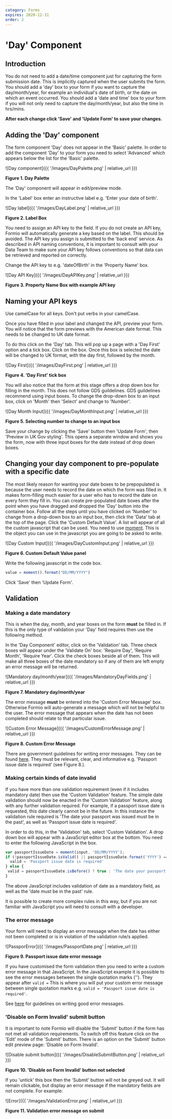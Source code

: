 ```yaml
---
category: Forms
expires: 2020-12-31
order: 2
---
```

# 'Day' Component

## Introduction
You do not need to add a date/time component just for capturing the form submission date. This is implicitly captured when the user submits the form.
You should add a 'day' box to your form if you want to capture the day/month/year, for example an individual's date of birth, or the date on which an event occurred.
You should add a 'date and time' box to your form if you will not only need to capture the day/month/year, but also the time in hrs/mins.

**After each change click 'Save' and 'Update Form' to save your changes.**

## Adding the 'Day' component

The form component 'Day' does not appear in the 'Basic' palette. In order to add the component 'Day' to your form you need to select 'Advanced' which appears below the list for the 'Basic' palette.

![Day component]({{ '/images/DayPalette.png' | relative_url }})

**Figure 1. Day Palette**

The 'Day' component will appear in edit/preview mode.

In the 'Label' box enter an instructive label e.g. 'Enter your date of birth'.

![Day label]({{ '/images/DayLabel.png' | relative_url }})

**Figure 2. Label Box**

You need to assign an API key to the field. If you do not create an API key, Formio will automatically generate a key based on the label. This should be avoided. The API key you assign is submitted to the 'back end' service. As described in API naming conventions, it is important to consult with your Data Team to make sure your API key follows conventions so that data can be retrieved and reported on correctly.

Change the API key to e.g. 'dateOfBirth' in the 'Property Name' box.

![Day API Key]({{ '/images/DayAPIKey.png' | relative_url }})

**Figure 3. Property Name Box with example API key**

## Naming your API keys
Use camelCase for all keys.
Don't put verbs in your camelCase.

Once you have filled in your label and changed the API, preview your form.
You will notice that the form previews with the American date format. This needs to be changed to UK date format.

To do this click on the 'Day' tab.
This will pop up a page with a 'Day First' option and a tick box. Click on the box. Once this box is selected the date will be changed to UK format, with the day first, followed by the month.

![Day First]({{ '/images/DayFirst.png' | relative_url }})

**Figure 4. 'Day First' tick box**


You will also notice that the form at this stage offers a drop down box for filling in the month. This does not follow GDS guildelines. GDS guildelines recommend using input boxes.
To change the drop-down box to an input box, click on 'Month' then 'Select' and change to 'Number'.

![Day Month Input]({{ '/images/DayMonthInput.png' | relative_url }})

**Figure 5. Selecting number to change to an input box**

Save your change by clicking the 'Save' button then 'Update Form', then 'Preview in UK Gov styling'. This opens a separate window and shows you the form, now with three input boxes for the date instead of drop down boxes.

## Changing your day component to pre-populate with a specific date
The most likely reason for wanting your date boxes to be prepopulated is because the user needs to record the date on which the form was filled in. It makes form-filling much easier for a user who has to record the date on every form they fill in.
You can create pre-populated date boxes after the point when you have dragged and dropped the 'Day' button into the container box. Follow all the steps until you have clicked on 'Number' to change from a drop-down box to an input box, then click the 'Data' tab at the top of the page. Click the 'Custom Default Value'. A list will appear of all the custom javascript that can be used. You need to use [moment](https://momentjs.com). This is the object you can use in the javascript you are going to be asked to write.

![Day Custom Input]({{ '/images/DayCustomInput.png' | relative_url }})

**Figure 6. Custom Default Value panel**

Write the following javascript in the code box.

```js
value = moment().format("DD/MM/YYYY")
```


Click 'Save' then 'Update Form'.

## Validation

### Making a date mandatory
This is when the day, month, and year boxes on the form **must** be filled in. If this is the only type of validation your 'Day' field requires then use the following method.

In the 'Day Component' editor, click on the 'Validation' tab. Three check boxes will appear under the 'Validate On' box: 'Require Day', 'Require Month', 'Require Year'. Click the check boxes beside all of them. This will make all three boxes of the date mandatory so if any of them are left empty an error message will be returned.

![Mandatory day/month/year]({{ '/images/MandatoryDayFields.png' | relative_url }})

**Figure 7. Mandatory day/month/year**

The error message **must** be entered into the 'Custom Error Message' box. Otherwise Formio will auto-generate a message which will not be helpful to the user. The error message that appears when the date has not been completed should relate to that particular issue.

![Custom Error Message]({{ '/images/CustomErrorMessage.png' | relative_url }})

**Figure 8. Custom Error Message**


There are government guidelines for writing error messages. They can be found [here](https://design-system.service.gov.uk/components/error-message). They must be relevant, clear, and informative e.g. 'Passport issue date is required' (see Figure 8.).

### Making certain kinds of date invalid
If you have more than one validation requirement (even if it includes mandatory date) then use the 'Custom Validation' feature.
The simple date validation should now be enacted in the 'Custom Validation' feature, along with any further validation required. For example, if a passport issue date is requested, this date clearly cannot be in the future. In this instance the validation rule required is 'The date your passport was issued must be in the past', as well as 'Passport issue date is required'.

In order to do this, in the 'Validation' tab, select 'Custom Validation'. A drop down box will appear with a JavaScript editor box at the bottom. You need to enter the following JavaScript in the box.

```js
var passportIssueDate = moment(input, 'DD/MM/YYYY');
if (!passportIssueDate.isValid() || passportIssueDate.format('YYYY') === '0000') {
  valid = 'Passport issue date is required'
} else {
 valid = passportIssueDate.isBefore() ? true : 'The date your passport was issued must be in the past';
}
```

The above JavaScript includes validation of date as a mandatory field, as well as the 'date must be in the past' rule.


It is possible to create more complex rules in this way, but if you are not familiar with JavaScript you will need to consult with a developer.

### The error message
Your form will need to display an error message when the date has either not been completed or is in violation of the validation rule/s applied.


![PassporError]({{ '/images/PassportDate.png' | relative_url }})

**Figure 9. Passport issue date error message**

If you have customised the form validation then you need to write a custom error message in that JavaScript. In the JavaScript example it is possible to see the error messages between the single quotation marks (''). They appear after ```valid =``` This is where you will put your custom error message between single quotation marks e.g. ```valid = 'Passport issue date is required'```.

See [here](https://design-system.service.gov.uk/components/error-message) for guidelines on writing good error messages.


### 'Disable on Form Invalid' submit button
It is important to note Formio will disable the 'Submit' button if the form has not met all validation requirements. To switch off this feature click on the 'Edit' mode of the 'Submit' button. There is an option on the 'Submit' button edit preview page: 'Disable on Form Invalid'.

![Disable submit button]({{ '/images/DisableSubmitButton.png' | relative_url }})

**Figure 10. 'Disable on Form Invalid' button not selected**

If you 'untick' this box then the 'Submit' button will not be greyed out. It will remain clickable, but display an error message if the mandatory fields are not complete. For example:

![Error]({{ '/images/ValidationError.png' | relative_url }})

**Figure 11.  Validation error message on submit**
